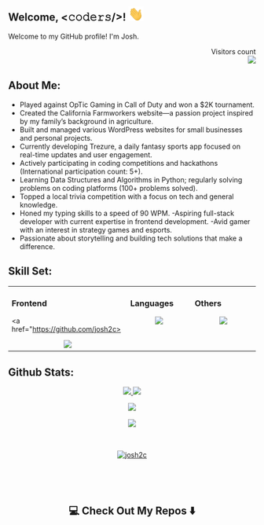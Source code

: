 ## Welcome, <𝚌𝚘𝚍𝚎𝚛𝚜/>! <img src="https://raw.githubusercontent.com/ABSphreak/ABSphreak/master/gifs/Hi.gif" width="30px"></h2>


Welcome to my GitHub profile! I'm Josh.



<p align="right"> 
  Visitors count<br>
  <img src="https://profile-counter.glitch.me/josh2c/count.svg" />
</p>

## About Me:


- Played against OpTic Gaming in Call of Duty and won a $2K tournament.
- Created the California Farmworkers website—a passion project inspired by my family’s background in agriculture.
- Built and managed various WordPress websites for small businesses and personal projects.
- Currently developing Trezure, a daily fantasy sports app focused on real-time updates and user engagement.
- Actively participating in coding competitions and hackathons (International participation count: 5+).
- Learning Data Structures and Algorithms in Python; regularly solving problems on coding platforms (100+ problems solved).
- Topped a local trivia competition with a focus on tech and general knowledge.
- Honed my typing skills to a speed of 90 WPM.
-Aspiring full-stack developer with current expertise in frontend development.
-Avid gamer with an interest in strategy games and esports.
- Passionate about storytelling and building tech solutions that make a difference.

## Skill Set:

<table><tr><td valign="top" width="25%">

### Frontend  
<a href="https://github.com/josh2c>
<div align="center">  
       <img src="https://skillicons.dev/icons?i=html,css,bootstrap,tailwind,js&perline=4" /> 
</div>
</a>
 </td><td valign="top" width="25%">
        
### Languages
<a href="https://github.com/josh2c">
<div align="center">
       <img src="https://skillicons.dev/icons?i=c,js,cpp,java,python,&perline=4" /> 
</div>
</a>

</td><td valign="top" width="25%">
  
### Others
<a href="https://github.com/josh2c">
<div align="center">
       <img src="https://skillicons.dev/icons?i=git,github,npm,figma,vscode,vercel,discord,vscodeqt&perline=4" /> 
</div>
</a>
</td>
</tr></table>


 ## Github Stats:
<p align="center">
    <a href="https://github.com/josh2c">
        <img height="180em" src="https://github-readme-stats-git-masterrstaa-rickstaa.vercel.app/api?username=tayyabadev&show_icons=true&theme=onedark&include_all_commits=true&count_private=true&hide_border=true"/>
        <img height="180em" src="https://github-readme-stats-eight-theta.vercel.app/api/top-langs/?username=tayyabadev&langs_count=12&layout=compact&langs_count=8&theme=onedark&include_all_commits=true&count_private=true&hide_border=true" />
    </a>
</p>
<!-- Activity Graph -->
<p align="center">
  <a href="https://github.com/josh2c">
    <img height=250 src="https://github-readme-activity-graph.vercel.app/graph?username=tayyabadev&bg_color=282c34&color=FDFD96&line=FDFD96&point=FFFFFF&area_color=79FE96&border_radius=24.5&title_color=FDFD96&border_radius=20px"/>
  </a> 
</p>


 <p align="center">
   <a href="https://github.com/josh2c"> 
     <img width="80%" src="https://github-readme-streak-stats.herokuapp.com/?user=tayyabadev&show_icons=true&locale=en&layout=demo&theme=Onedark&hide_border=true" /> 
   </a>  
 </p>

<br>

<div id="header" align="center">
  
  <p align="center"> <a href="https://github.com/ryo-ma/github-profile-trophy"><img src="https://github-profile-trophy.vercel.app/?username=josh2c" alt="josh2c" /></a> </p>
  
<p align="left"> <a href="https://twitter.com/" target="blank"><img src="https://img.shields.io/twitter/follow/?logo=twitter&style=for-the-badge" alt="" /></a> </p>

  <img src="https://komarev.com/ghpvc/?username=josh2c&style=for-the-badge&color=orange" alt=""/>
</div>

<h2  align="center">💻 Check Out My Repos ⬇️ </h2>

#

<!-- <div align="center">
  <a href="https://github.com/josh2c">
    <img src="https://quotes-github-readme.vercel.app/api?theme=dark">
  </a>
 </div> -->

